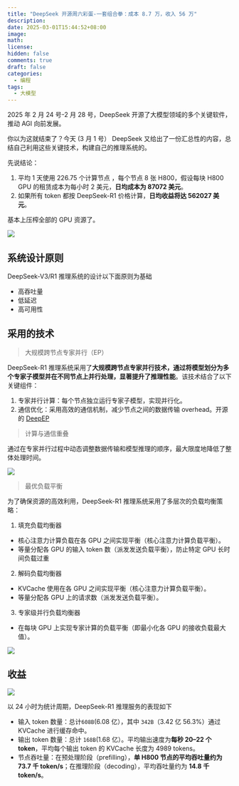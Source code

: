 ```yaml
---
title: "DeepSeek 开源周六彩蛋-一套组合拳：成本 8.7 万，收入 56 万"
description:
date: 2025-03-01T15:44:52+08:00
image:
math:
license:
hidden: false
comments: true
draft: false
categories:
  - 编程
tags:
  - 大模型
---
```


2025 年 2 月 24 号-2 月 28 号，DeepSeek 开源了大模型领域的多个关键软件，推动 AGI 向前发展。

你以为这就结束了？今天 (3 月 1 号） DeepSeek 又给出了一份汇总性的内容，总结自己利用这些关键技术，构建自己的推理系统的。

先说结论：

1. 平均 1 天使用 226.75 个计算节点 ，每个节点 8 张 H800，假设每块 H800 GPU 的租赁成本为每小时 2 美元，**日均成本为 87072 美元**。
2. 如果所有 token 都按 DeepSeek-R1 价格计算，**日均收益将达 562027 美元**。

基本上压榨全部的 GPU 资源了。

![](https://raw.githubusercontent.com/deepseek-ai/open-infra-index/refs/heads/main/202502OpenSourceWeek/figures/Cost%20And%20Theoretical%20Income.jpg)

## 系统设计原则

DeepSeek-V3/R1 推理系统的设计以下面原则为基础

- 高吞吐量
- 低延迟
- 高可用性

## 采用的技术

> 大规模跨节点专家并行（EP）

DeepSeek-R1 推理系统采用了**大规模跨节点专家并行技术，通过将模型划分为多个专家子模型并在不同节点上并行处理，显著提升了推理性能**。该技术结合了以下关键组件：

1. 专家并行计算：每个节点独立运行专家子模型，实现并行化。
2. 通信优化：采用高效的通信机制，减少节点之间的数据传输 overhead。开源的 [DeepEP](https://github.com/deepseek-ai/DeepEP)

> 计算与通信重叠

通过在专家并行过程中动态调整数据传输和模型推理的顺序，最大限度地降低了整体处理时间。

![](https://raw.githubusercontent.com/deepseek-ai/open-infra-index/refs/heads/main/202502OpenSourceWeek/figures/Communication-Computation%20Overlapping%20during%20Prefilling%20Phase.png)

> 最优负载平衡

为了确保资源的高效利用，DeepSeek-R1 推理系统采用了多层次的负载均衡策略：

1. 填充负载均衡器

- 核心注意力计算负载在各 GPU 之间实现平衡（核心注意力计算负载平衡）。
- 等量分配各 GPU 的输入 token 数（派发发送负载平衡），防止特定 GPU 长时间负载过重

2. 解码负载均衡器

- KVCache 使用在各 GPU 之间实现平衡（核心注意力计算负载平衡）。
- 等量分配各 GPU 上的请求数（派发发送负载平衡）。

3. 专家级并行负载均衡器

- 在每块 GPU 上实现专家计算的负载平衡（即最小化各 GPU 的接收负载最大值）。

![](https://raw.githubusercontent.com/deepseek-ai/open-infra-index/refs/heads/main/202502OpenSourceWeek/figures/Diagram%20of%20DeepSeek's%20Online%20Inference%20System.jpg)

## 收益

![](https://raw.githubusercontent.com/deepseek-ai/open-infra-index/refs/heads/main/202502OpenSourceWeek/figures/H800%20Node%20Count%20For%20Inference%20Service.jpg)

以 24 小时为统计周期，DeepSeek-R1 推理服务的表现如下

- 输入 token 数量：总计`608B`(6.08 亿），其中 `342B`（3.42 亿 56.3%）通过 KVCache 进行缓存命中。
- 输出 token 数量：总计 `168B`(1.68 亿）。平均输出速度为**每秒 20–22 个 token**，平均每个输出 token 的 KVCache 长度为 4989 tokens。
- 节点吞吐量：在预处理阶段（prefilling），**单 H800 节点的平均吞吐量约为 73.7 千 token/s**；在推理阶段（decoding），平均吞吐量约为 **14.8 千 token/s**。
